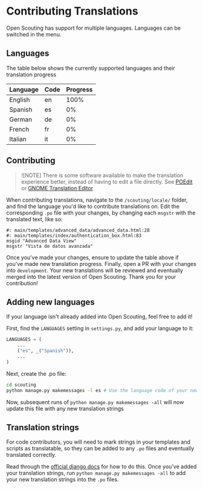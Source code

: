 # Contributing Translations
Open Scouting has support for multiple languages. Languages can be switched in the menu.

## Languages
The table below shows the currently supported languages and their translation progress

| Language | Code | Progress |
|----------|------|----------|
|English   |en    |100%      |
|Spanish   |es    |0%        |
|German    |de    |0%        |
|French    |fr    |0%        |
|Italian   |it    |0%        |


## Contributing
> ![NOTE]
> There is some software available to make the translation experience better, instead of having to edit a file directly. See [POEdit](https://poedit.net/) or [GNOME Translation Editor](https://wiki.gnome.org/Apps/Gtranslator)

When contributing translations, navigate to the `/scouting/locale/` folder, and find the language you'd like to contribute translations on. Edit the corresponding `.po` file with your changes, by changing each `msgstr` with the translated text, like so:

```po
#: main/templates/advanced_data/advanced_data.html:28
#: main/templates/index/authentication_box.html:83
msgid "Advanced Data View"
msgstr "Vista de datos avanzada"
```

Once you've made your changes, ensure to update the table above if you've made new translation progress. Finally, open a PR with your changes into `development`. Your new translations will be reviewed and eventually merged into the latest version of Open Scouting. Thank you for your contribution!

## Adding new languages
If your language isn't already added into Open Scouting, feel free to add it!

First, find the `LANGUAGES` setting in `settings.py`, and add your language to it:
```python
LANGUAGES = (
    ...
    ("es", _("Spanish")),
    ...
)
```

Next, create the .po file:
```bash
cd scouting
python manage.py makemessages -l es # Use the language code of your new language here
```

Now, subsequent runs of `python manage.py makemessages -all` will now update this file with any new translation strings

## Translation strings
For code contributors, you will need to mark strings in your templates and scripts as translatable, so they can be added to any `.po` files and eventually translated correctly.

Read through the [official django docs](https://docs.djangoproject.com/en/5.2/topics/i18n/) for how to do this. Once you've added your translation strings, run `python manage.py makemessages -all` to add your new translation strings into the `.po` files.